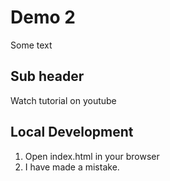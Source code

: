 # Demo 2

Some text

## Sub header

Watch tutorial on youtube

## Local Development

1. Open index.html in your browser
2. I have made a mistake.